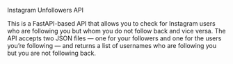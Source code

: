Instagram Unfollowers API

This is a FastAPI-based API that allows you to check for Instagram users who are following you but whom you do not follow back and vice versa. The API accepts two JSON files — one for your followers and one for the users you’re following — and returns a list of usernames who are following you but you are not following back.
